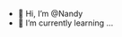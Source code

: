 - 👋 Hi, I’m @Nandy
- 🌱 I’m currently learning ...



<!---
NandySDGR/NandySDGR is a ✨ special ✨ repository because its `README.md` (this file) appears on your GitHub profile.
You can click the Preview link to take a look at your changes.
--->
